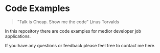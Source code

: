 # Code Examples



> "Talk is Cheap. Show me the code" Linus Torvalds


In this repository there are code examples for medior developer job applications.

If you have any questions or feedback please feel free to contact me here.



